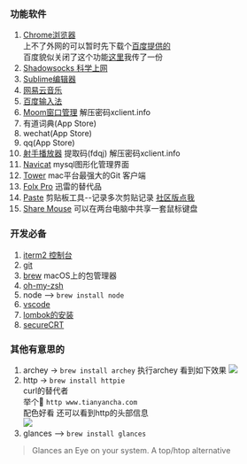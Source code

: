 ### 功能软件
1. [Chrome浏览器](https://www.google.com/chrome/)  
上不了外网的可以暂时先下载个[百度提供的](http://rj.baidu.com/soft/detail/25718.html?ald)  
百度貌似关闭了这个功能[这里](https://pan.baidu.com/s/17wm8liVCVU8nOIRNqEqrJA)我传了一份     
2. [Shadowsocks 科学上网](https://github.com/shadowsocks/ShadowsocksX-NG/releases)
3. [Sublime编辑器](https://www.sublimetext.com/)
4. [网易云音乐](https://music.163.com/#/download)
5. [百度输入法](https://srf.baidu.com/input/mac.html)
6. [Moom窗口管理](https://pan.baidu.com/s/11_FT0hgqAxLAAeiHEB_B2g) 解压密码xclient.info  
7. 有道词典(App Store)
8. wechat(App Store)
9. qq(App Store)
10. [射手播放器](https://pan.baidu.com/s/1ZxrcuybBGHLLmo7UO7F1KQ) 提取码(fdqj) 解压密码xclient.info
11. [Navicat](http://xclient.info/s/navicat-for-mysql.html?a=dl&v=12.0.24&k=1&t=3fc97a445870eedb082f1fbf1c18213b42632540)  mysql图形化管理界面
12. [Tower](http://xclient.info/s/tower.html?t=3fc97a445870eedb082f1fbf1c18213b42632540#versions) mac平台最强大的Git 客户端
13. [Folx Pro](http://xclient.info/s/folx-pro.html?t=3fc97a445870eedb082f1fbf1c18213b42632540) 迅雷的替代品  
14. [Paste](https://pasteapp.me/) 剪贴板工具--记录多次剪贴记录 [社区版点我](https://pan.baidu.com/s/1sX9eut5e7kZLYwhln9x7eA)  
15. [Share Mouse](http://www.keyboard-and-mouse-sharing.com/demo.htm)  可以在两台电脑中共享一套鼠标键盘  

### 开发必备
1. [iterm2 控制台](https://www.iterm2.com/)  
2. [git](https://git-scm.com/download/mac)  
3. [brew](https://brew.sh/) macOS上的包管理器  
4. [oh-my-zsh](https://github.com/robbyrussell/oh-my-zsh)  
5. node --> `brew install node`  
6. [vscode](https://code.visualstudio.com/)  
7. [lombok的安装](https://projectlombok.org/setup/intellij)    
8. [secureCRT](https://www.vandyke.com/products/securecrt)  

### 其他有意思的
1. archey -> `brew install archey`
执行archey 看到如下效果
![](http://77wdec.com1.z0.glb.clouddn.com/QQ20180503-092831.png)
2. http -> `brew install httpie`  
curl的替代者  
举个🌰 `http www.tianyancha.com`  
配色好看 还可以看到http的头部信息  
![](http://77wdec.com1.z0.glb.clouddn.com/WX20180504-185238.png)
3. glances --> `brew install glances`  
>Glances an Eye on your system. A top/htop alternative  
